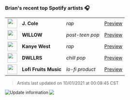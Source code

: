 ### Brian's recent top Spotify artists 🎧
<table>
<!-- top_artists starts -->
    <tr>
        <td> <img height="32px" src="https://i.scdn.co/image/ab6761610000f178add503b411a712e277895c8a"> </td>
        <td> <b>J. Cole</b></td>
        <td> <i>rap</i></td>
        <td> <a href="https://open.spotify.com/artist/6l3HvQ5sa6mXTsMTB19rO5" target="_blank" > Preview </a> </td>
    </tr>
    <tr>
        <td> <img height="32px" src="https://i.scdn.co/image/ab6761610000f178787b04112f1dbd7c8bce18b9"> </td>
        <td> <b>WILLOW</b></td>
        <td> <i>post-teen pop</i></td>
        <td> <a href="https://open.spotify.com/artist/3rWZHrfrsPBxVy692yAIxF" target="_blank" > Preview </a> </td>
    </tr>
    <tr>
        <td> <img height="32px" src="https://i.scdn.co/image/ab6761610000f178867008a971fae0f4d913f63a"> </td>
        <td> <b>Kanye West</b></td>
        <td> <i>rap</i></td>
        <td> <a href="https://open.spotify.com/artist/5K4W6rqBFWDnAN6FQUkS6x" target="_blank" > Preview </a> </td>
    </tr>
    <tr>
        <td> <img height="32px" src="https://i.scdn.co/image/ab6761610000f178d890d875d0a030f18aa09eb1"> </td>
        <td> <b>DWLLRS</b></td>
        <td> <i>chill pop</i></td>
        <td> <a href="https://open.spotify.com/artist/2TviQllPVEQ7E68Yr4uPKR" target="_blank" > Preview </a> </td>
    </tr>
    <tr>
        <td> <img height="32px" src="https://i.scdn.co/image/ab6761610000f1783f8ce769e7a4c355b247b0eb"> </td>
        <td> <b>Lofi Fruits Music</b></td>
        <td> <i>lo-fi product</i></td>
        <td> <a href="https://open.spotify.com/artist/1dABGukgZ8XKKOdd2rVSHM" target="_blank" > Preview </a> </td>
    </tr>
<!-- top_artists ends -->
</table>

<!-- last_updated starts -->
> Artists last updated on 10/01/2021 at 00:08:45 CST
<!-- last_updated ends -->

<a href="https://github.com/briansayre/briansayre/actions?query=workflow%3A%22Update+Spotify+information%22"><img src="https://github.com/briansayre/briansayre/workflows/Update%20Spotify%20information/badge.svg" align="left" alt="Update information"></a>

![](https://visitor-badge.glitch.me/badge?page_id=briansayre.briansayre)
